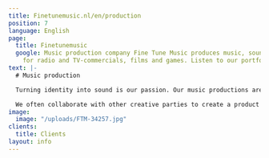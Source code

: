 ```yaml
---
title: Finetunemusic.nl/en/production
position: 7
language: English
page:
  title: Finetunemusic
  google: Music production company Fine Tune Music produces music, sound and voice-over
    for radio and TV-commercials, films and games. Listen to our portfolio.
text: |-
  # Music production

  Turning identity into sound is our passion. Our music productions are custom-made for all kinds of projects. From radio and TV commercials to film music, from interactive sound design for games to theatre plays. We love to surprise our clients by showing them how the image of their company or product can be translated into sound.

  We often collaborate with other creative parties to create a product in which the visual and the auditory elements reinforce each other. Among other parties, we worked with G2KxPIT, Sensu, N=5, Most Original Soundtracks, Talents for Brands, Club Guy and Roni, De Noorderlingen, Theater Young Ones and Sword GC.
image:
  image: "/uploads/FTM-34257.jpg"
clients:
  title: Clients
layout: info
---
```

